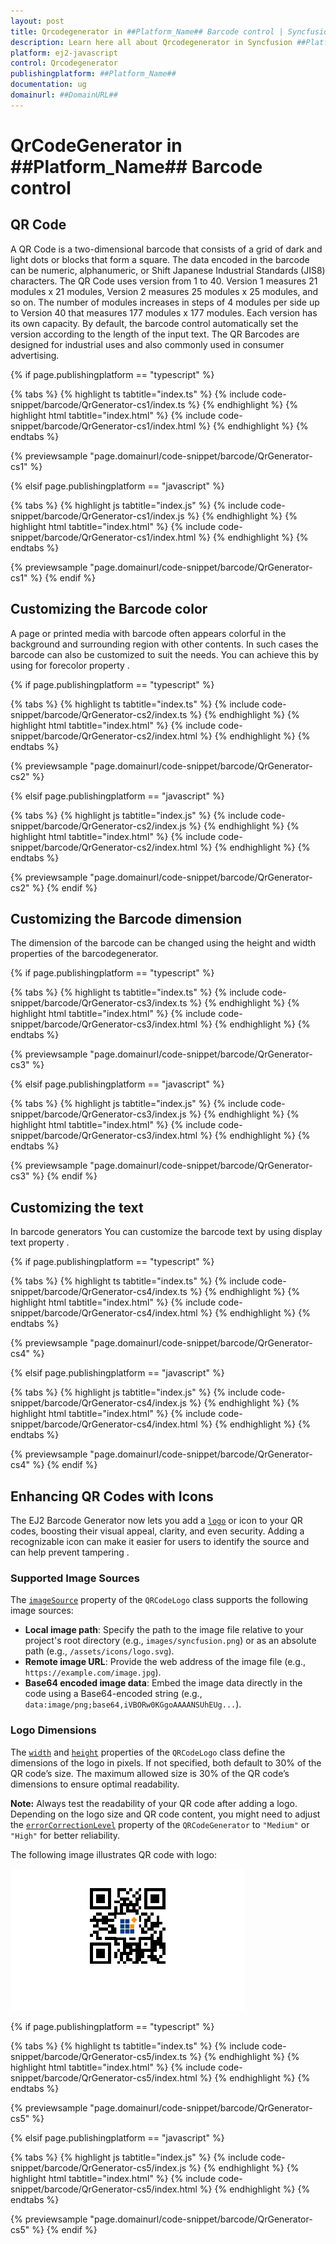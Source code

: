 ```yaml
---
layout: post
title: Qrcodegenerator in ##Platform_Name## Barcode control | Syncfusion
description: Learn here all about Qrcodegenerator in Syncfusion ##Platform_Name## Barcode control of Syncfusion Essential JS 2 and more.
platform: ej2-javascript
control: Qrcodegenerator 
publishingplatform: ##Platform_Name##
documentation: ug
domainurl: ##DomainURL##
---
```


# QrCodeGenerator in ##Platform_Name## Barcode control

## QR Code

A QR Code is a two-dimensional barcode that consists of a grid of dark and light dots or blocks that form a square. The data encoded in the barcode can be numeric, alphanumeric, or Shift Japanese Industrial Standards (JIS8) characters. The QR Code uses version from 1 to 40. Version 1 measures 21 modules x 21 modules, Version 2 measures 25 modules x 25 modules, and so on. The number of modules increases in steps of 4 modules per side up to Version 40 that measures 177 modules x 177 modules. Each version has its own capacity. By default, the barcode control automatically set the version according to the length of the input text. The QR Barcodes are designed for industrial uses and also commonly used in consumer advertising.

{% if page.publishingplatform == "typescript" %}

 {% tabs %}
{% highlight ts tabtitle="index.ts" %}
{% include code-snippet/barcode/QrGenerator-cs1/index.ts %}
{% endhighlight %}
{% highlight html tabtitle="index.html" %}
{% include code-snippet/barcode/QrGenerator-cs1/index.html %}
{% endhighlight %}
{% endtabs %}
        
{% previewsample "page.domainurl/code-snippet/barcode/QrGenerator-cs1" %}

{% elsif page.publishingplatform == "javascript" %}

{% tabs %}
{% highlight js tabtitle="index.js" %}
{% include code-snippet/barcode/QrGenerator-cs1/index.js %}
{% endhighlight %}
{% highlight html tabtitle="index.html" %}
{% include code-snippet/barcode/QrGenerator-cs1/index.html %}
{% endhighlight %}
{% endtabs %}

{% previewsample "page.domainurl/code-snippet/barcode/QrGenerator-cs1" %}
{% endif %}

## Customizing the Barcode color

A page or printed media with barcode often appears colorful in the background and surrounding region with other contents. In such cases the barcode can also be customized to suit the needs. You can achieve this by using for forecolor property .

{% if page.publishingplatform == "typescript" %}

 {% tabs %}
{% highlight ts tabtitle="index.ts" %}
{% include code-snippet/barcode/QrGenerator-cs2/index.ts %}
{% endhighlight %}
{% highlight html tabtitle="index.html" %}
{% include code-snippet/barcode/QrGenerator-cs2/index.html %}
{% endhighlight %}
{% endtabs %}
        
{% previewsample "page.domainurl/code-snippet/barcode/QrGenerator-cs2" %}

{% elsif page.publishingplatform == "javascript" %}

{% tabs %}
{% highlight js tabtitle="index.js" %}
{% include code-snippet/barcode/QrGenerator-cs2/index.js %}
{% endhighlight %}
{% highlight html tabtitle="index.html" %}
{% include code-snippet/barcode/QrGenerator-cs2/index.html %}
{% endhighlight %}
{% endtabs %}

{% previewsample "page.domainurl/code-snippet/barcode/QrGenerator-cs2" %}
{% endif %}

## Customizing the Barcode dimension

The dimension of the barcode can be changed using the height and width properties of the barcodegenerator.

{% if page.publishingplatform == "typescript" %}

 {% tabs %}
{% highlight ts tabtitle="index.ts" %}
{% include code-snippet/barcode/QrGenerator-cs3/index.ts %}
{% endhighlight %}
{% highlight html tabtitle="index.html" %}
{% include code-snippet/barcode/QrGenerator-cs3/index.html %}
{% endhighlight %}
{% endtabs %}
        
{% previewsample "page.domainurl/code-snippet/barcode/QrGenerator-cs3" %}

{% elsif page.publishingplatform == "javascript" %}

{% tabs %}
{% highlight js tabtitle="index.js" %}
{% include code-snippet/barcode/QrGenerator-cs3/index.js %}
{% endhighlight %}
{% highlight html tabtitle="index.html" %}
{% include code-snippet/barcode/QrGenerator-cs3/index.html %}
{% endhighlight %}
{% endtabs %}

{% previewsample "page.domainurl/code-snippet/barcode/QrGenerator-cs3" %}
{% endif %}

## Customizing the text

In barcode generators You can customize the barcode text by using display text property .

{% if page.publishingplatform == "typescript" %}

 {% tabs %}
{% highlight ts tabtitle="index.ts" %}
{% include code-snippet/barcode/QrGenerator-cs4/index.ts %}
{% endhighlight %}
{% highlight html tabtitle="index.html" %}
{% include code-snippet/barcode/QrGenerator-cs4/index.html %}
{% endhighlight %}
{% endtabs %}
        
{% previewsample "page.domainurl/code-snippet/barcode/QrGenerator-cs4" %}

{% elsif page.publishingplatform == "javascript" %}

{% tabs %}
{% highlight js tabtitle="index.js" %}
{% include code-snippet/barcode/QrGenerator-cs4/index.js %}
{% endhighlight %}
{% highlight html tabtitle="index.html" %}
{% include code-snippet/barcode/QrGenerator-cs4/index.html %}
{% endhighlight %}
{% endtabs %}

{% previewsample "page.domainurl/code-snippet/barcode/QrGenerator-cs4" %}
{% endif %}

## Enhancing QR Codes with Icons


The EJ2 Barcode Generator now lets you add a [`logo`](https://ej2.syncfusion.com/javascript/documentation/api/barcode/qRCodeLogo/) or icon to your QR codes, boosting their visual appeal, clarity, and even security. Adding a recognizable icon can make it easier for users to identify the source and can help prevent tampering .

### Supported Image Sources
 
The [`imageSource`](https://ej2.syncfusion.com/javascript/documentation/api/barcode/qRCodeLogo/#imagesource) property of the `QRCodeLogo` class supports the following image sources:
 
- **Local image path**: Specify the path to the image file relative to your project's root directory (e.g., `images/syncfusion.png`) or as an absolute path (e.g., `/assets/icons/logo.svg`).
- **Remote image URL**: Provide the web address of the image file (e.g., `https://example.com/image.jpg`).
- **Base64 encoded image data**: Embed the image data directly in the code using a Base64-encoded string (e.g., `data:image/png;base64,iVBORw0KGgoAAAANSUhEUg...`).

### Logo Dimensions
 
The [`width`](https://ej2.syncfusion.com/javascript/documentation/api/barcode/qRCodeLogo/#width) and [`height`](https://ej2.syncfusion.com/javascript/documentation/api/barcode/qRCodeLogo/#height) properties of the `QRCodeLogo` class define the dimensions of the logo in pixels. If not specified, both default to 30% of the QR code’s size. The maximum allowed size is 30% of the QR code’s dimensions to ensure optimal readability.

**Note:** Always test the readability of your QR code after adding a logo. Depending on the logo size and QR code content, you might need to adjust the [`errorCorrectionLevel`](https://help.syncfusion.com/cr/aspnetcore-js2/Syncfusion.EJ2.BarcodeGenerator.ErrorCorrectionLevel.html) property of the `QRCodeGenerator` to `"Medium"` or `"High"` for better reliability.

The following image illustrates QR code with logo:

![logo](images/logo.png)

{% if page.publishingplatform == "typescript" %}

{% tabs %}
{% highlight ts tabtitle="index.ts" %}
{% include code-snippet/barcode/QrGenerator-cs5/index.ts %}
{% endhighlight %}
{% highlight html tabtitle="index.html" %}
{% include code-snippet/barcode/QrGenerator-cs5/index.html %}
{% endhighlight %}
{% endtabs %}
        
{% previewsample "page.domainurl/code-snippet/barcode/QrGenerator-cs5" %}

{% elsif page.publishingplatform == "javascript" %}

{% tabs %}
{% highlight js tabtitle="index.js" %}
{% include code-snippet/barcode/QrGenerator-cs5/index.js %}
{% endhighlight %}
{% highlight html tabtitle="index.html" %}
{% include code-snippet/barcode/QrGenerator-cs5/index.html %}
{% endhighlight %}
{% endtabs %}

{% previewsample "page.domainurl/code-snippet/barcode/QrGenerator-cs5" %}
{% endif %}
